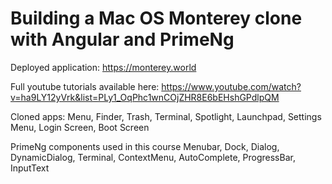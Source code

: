 # Building a Mac OS Monterey clone with Angular and PrimeNg

Deployed application: https://monterey.world

Full youtube tutorials available here:
https://www.youtube.com/watch?v=ha9LY12yVrk&list=PLy1_OqPhc1wnCOjZHR8E6bEHshGPdlpQM

Cloned apps: Menu, Finder, Trash, Terminal, Spotlight, Launchpad, Settings Menu, Login Screen, Boot Screen

PrimeNg components used in this course
Menubar, Dock, Dialog, DynamicDialog, Terminal, 
ContextMenu, AutoComplete, ProgressBar, InputText



